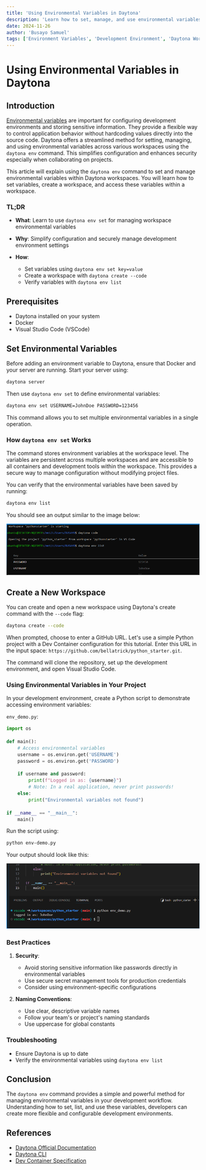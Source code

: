 ```yaml
---
title: 'Using Environmental Variables in Daytona'
description: 'Learn how to set, manage, and use environmental variables in Daytona workspaces with a simple Python project for demonstration.'
date: 2024-11-26
author: 'Busayo Samuel'
tags: ['Environment Variables', 'Development Environment', 'Daytona Workspaces']
---
```


# Using Environmental Variables in Daytona

## Introduction

[Environmental variables]('/definitions/20241126_definition_environment_variables.md') are important for configuring development environments and storing sensitive information. They provide a flexible way to control application behavior without hardcoding values directly into the source code. Daytona offers a streamlined method for setting, managing, and using environmental variables across various workspaces using the `daytona env` command. This simplifies configuration and enhances security especially when collaborating on projects.

This article will explain using the `daytona env` command to set and manage environmental variables within Daytona workspaces. You will learn how to set variables, create a workspace, and access these variables within a workspace.

### TL;DR

- **What**: Learn to use `daytona env set` for managing workspace environmental variables

- **Why**: Simplify configuration and securely manage development environment settings

- **How**:
  - Set variables using `daytona env set key=value`
  - Create a workspace with `daytona create --code`
  - Verify variables with `daytona env list`

## Prerequisites

- Daytona installed on your system
- Docker
- Visual Studio Code (VSCode)

## Set Environmental Variables

Before adding an environment variable to Daytona, ensure that Docker and your server are running. Start your server using:

```bash
daytona server
```

Then use `daytona env set` to define environmental variables:

```bash
daytona env set USERNAME=JohnDoe PASSWORD=123456
```

This command allows you to set multiple environmental variables in a single operation.

### How `daytona env set` Works

The command stores environment variables at the workspace level. The variables are persistent across multiple workspaces and are accessible to all containers and development tools within the workspace. This provides a secure way to manage configuration without modifying project files.

You can verify that the environmental variables have been saved by running:

```bash
daytona env list
```

You should see an output similar to the image below:

![Screenshot example of Daytona env variable list](assets/20241126_Using_Environmental_Variables_in_Daytona_1.png)

## Create a New Workspace

You can create and open a new workspace using Daytona's create command with the `--code` flag:

```bash
daytona create --code
```

When prompted, choose to enter a GitHub URL. Let's use a simple Python project with a Dev Container configuration for this tutorial. Enter this URL in the input space: `https://github.com/bellatrick/python_starter.git`.

The command will clone the repository, set up the development environment, and open Visual Studio Code.

### Using Environmental Variables in Your Project

In your development environment, create a Python script to demonstrate accessing environment variables:

`env_demo.py`:

```python
import os

def main():
    # Access environmental variables
    username = os.environ.get('USERNAME')
    password = os.environ.get('PASSWORD')

    if username and password:
        print(f"Logged in as: {username}")
        # Note: In a real application, never print passwords!
    else:
        print("Environmental variables not found")

if __name__ == "__main__":
    main()
```

Run the script using:

```bash
python env-demo.py
```

Your output should look like this:

![Result of running python script](assets/20241126_Using_Environmental_Variables_in_Daytona_2.png)

### Best Practices

1. **Security**:

   - Avoid storing sensitive information like passwords directly in environmental variables
   - Use secure secret management tools for production credentials
   - Consider using environment-specific configurations

2. **Naming Conventions**:
   - Use clear, descriptive variable names
   - Follow your team's or project's naming standards
   - Use uppercase for global constants

### Troubleshooting

- Ensure Daytona is up to date
- Verify the environmental variables using `daytona env list`

## Conclusion

The `daytona env` command provides a simple and powerful method for managing environmental variables in your development workflow. Understanding how to set, list, and use these variables, developers can create more flexible and configurable development environments.

## References

- [Daytona Official Documentation](https://www.daytona.io/docs/)
- [Daytona CLI](https://www.daytona.io/docs/tools/cli/#daytona-env)
- [Dev Container Specification](https://containers.dev/)
